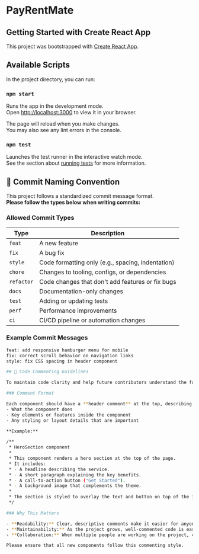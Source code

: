 # PayRentMate

## Getting Started with Create React App

This project was bootstrapped with [Create React App](https://github.com/facebook/create-react-app).

## Available Scripts

In the project directory, you can run:

### `npm start`

Runs the app in the development mode.\
Open [http://localhost:3000](http://localhost:3000) to view it in your browser.

The page will reload when you make changes.\
You may also see any lint errors in the console.

### `npm test`

Launches the test runner in the interactive watch mode.\
See the section about [running tests](https://facebook.github.io/create-react-app/docs/running-tests) for more information.

## 🧾 Commit Naming Convention

This project follows a standardized commit message format.  
**Please follow the types below when writing commits:**

### Allowed Commit Types

| Type       | Description                                       |
| ---------- | ------------------------------------------------- |
| `feat`     | A new feature                                     |
| `fix`      | A bug fix                                         |
| `style`    | Code formatting only (e.g., spacing, indentation) |
| `chore`    | Changes to tooling, configs, or dependencies      |
| `refactor` | Code changes that don't add features or fix bugs  |
| `docs`     | Documentation-only changes                        |
| `test`     | Adding or updating tests                          |
| `perf`     | Performance improvements                          |
| `ci`       | CI/CD pipeline or automation changes              |

### Example Commit Messages

```bash
feat: add responsive hamburger menu for mobile
fix: correct scroll behavior on navigation links
style: fix CSS spacing in header component

## 📝 Code Commenting Guidelines

To maintain code clarity and help future contributors understand the functionality, **all components** should be well-commented, explaining their purpose, features, and any important details. This helps anyone new to the project quickly grasp how the code works.

### Comment Format

Each component should have a **header comment** at the top, describing:
- What the component does
- Key elements or features inside the component
- Any styling or layout details that are important

**Example:**

/**
 * HeroSection component
 *
 * This component renders a hero section at the top of the page.
 * It includes:
 * - A headline describing the service.
 * - A short paragraph explaining the key benefits.
 * - A call-to-action button ("Get Started").
 * - A background image that complements the theme.
 *
 * The section is styled to overlay the text and button on top of the image
 */

### Why This Matters

- **Readability:** Clear, descriptive comments make it easier for anyone (including yourself) to jump into the project at any time and understand how a component works.
- **Maintainability:** As the project grows, well-commented code is easier to modify without breaking functionality.
- **Collaboration:** When multiple people are working on the project, consistent comments ensure that everyone is on the same page.

Please ensure that all new components follow this commenting style.
```
